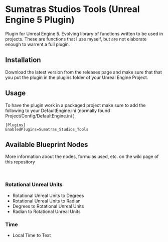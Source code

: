 # Sumatras Studios Tools (Unreal Engine 5 Plugin)
Plugin for Unreal Engine 5. Evolving library of functions written to be used in projects. These are functions that I use myself, but are not elaborate enough to warrent a full plugin. 


## Installation
Download the latest version from the releases page and make sure that that you put the plugin in the plugins folder of your Unreal Engine Project. 



## Usage

To have the plugin work in a packaged project make sure to add the following to your DefaultEngine.ini (normally found Project/Config/DefaultEngine.ini )

```
[Plugins]
EnabledPlugins=Sumatras_Studios_Tools
```

## Available Blueprint Nodes

More information about the nodes, formulas used, etc. on the wiki page of this repository

</br>

### Rotational Unreal Units

- Rotational Unreal Units to Degrees
- Rotational Unreal Units to Radian
- Degrees to Rotational Unreal Units
- Radian to Rotational Unreal Units

### Time

- Local Time to Text



